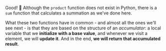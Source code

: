 Good! :clap: Although the `product` function does not exist in Python, there is a `sum` function that calculates a summation as we've done here.

What these two functions have in common - and almost all the ones we'll see next - is that they are based on the structure of an _accumulator_: a local variable that we **initialize with a base value**, and whenever we visit a element, we will **update it**. And in the end, **we will return that accumulated result**.
